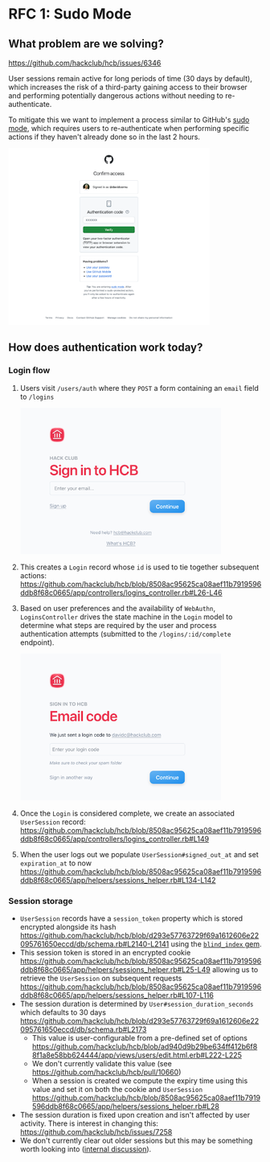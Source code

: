 # RFC 1: Sudo Mode

## What problem are we solving?

https://github.com/hackclub/hcb/issues/6346

User sessions remain active for long periods of time (30 days by default), which increases the risk of a third-party gaining access to their browser and performing potentially dangerous actions without needing to re-authenticate.

To mitigate this we want to implement a process similar to GitHub's [sudo mode][sudo mode], which requires users to re-authenticate when performing specific actions if they haven't already done so in the last 2 hours.

<img src="gh_sudo_mode.png" width="400"/>

[sudo mode]: https://docs.github.com/en/authentication/keeping-your-account-and-data-secure/sudo-mode#about-sudo-mode

## How does authentication work today?

### Login flow

1. Users visit `/users/auth` where they `POST` a form containing an `email` field to `/logins`

   <img src="sign_in.png" width="400"/>
2. This creates a `Login` record whose `id` is used to tie together subsequent actions: https://github.com/hackclub/hcb/blob/8508ac95625ca08aef11b7919596ddb8f68c0665/app/controllers/logins_controller.rb#L26-L46
3. Based on user preferences and the availability of `WebAuthn`, `LoginsController` drives the state machine in the `Login` model to determine what steps are required by the user and process authentication attempts (submitted to the `/logins/:id/complete` endpoint).

   <img src="email_code.png" width="400"/>
4. Once the `Login` is considered complete, we create an associated `UserSession` record: https://github.com/hackclub/hcb/blob/8508ac95625ca08aef11b7919596ddb8f68c0665/app/controllers/logins_controller.rb#L149
5. When the user logs out we populate `UserSession#signed_out_at` and set `expiration_at` to now https://github.com/hackclub/hcb/blob/8508ac95625ca08aef11b7919596ddb8f68c0665/app/helpers/sessions_helper.rb#L134-L142 

### Session storage

- `UserSession` records have a `session_token` property which is stored encrypted alongside its hash https://github.com/hackclub/hcb/blob/d293e57763729f69a1612606e22095761650eccd/db/schema.rb#L2140-L2141 using the [`blind_index` gem](https://github.com/ankane/blind_index).
- This session token is stored in an encrypted cookie https://github.com/hackclub/hcb/blob/8508ac95625ca08aef11b7919596ddb8f68c0665/app/helpers/sessions_helper.rb#L25-L49 allowing us to retrieve the `UserSession` on subsequent requests https://github.com/hackclub/hcb/blob/8508ac95625ca08aef11b7919596ddb8f68c0665/app/helpers/sessions_helper.rb#L107-L116
- The session duration is determined by `User#session_duration_seconds` which defaults to 30 days https://github.com/hackclub/hcb/blob/d293e57763729f69a1612606e22095761650eccd/db/schema.rb#L2173
  - This value is user-configurable from a pre-defined set of options https://github.com/hackclub/hcb/blob/ad940d9b29be634ff412b6f88f1a8e58bb624444/app/views/users/edit.html.erb#L222-L225
  - We don't currently validate this value (see https://github.com/hackclub/hcb/pull/10660)
  - When a session is created we compute the expiry time using this value and set it on both the cookie and `UserSession` https://github.com/hackclub/hcb/blob/8508ac95625ca08aef11b7919596ddb8f68c0665/app/helpers/sessions_helper.rb#L28
- The session duration is fixed upon creation and isn't affected by user activity. There is interest in changing this: https://github.com/hackclub/hcb/issues/7258
- We don't currently clear out older sessions but this may be something worth looking into ([internal discussion](https://hackclub.slack.com/archives/C047Y01MHJQ/p1750259883680629)).

